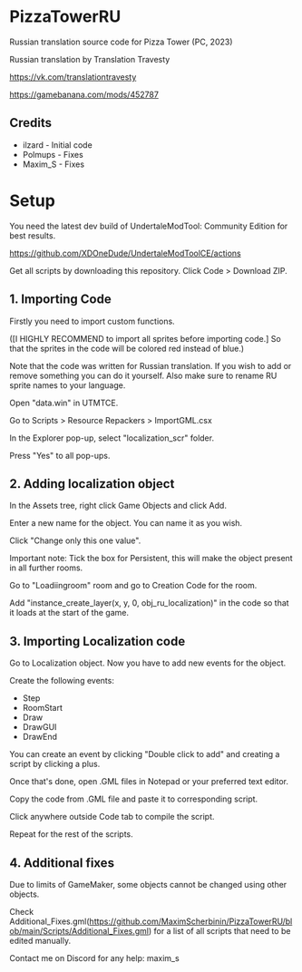 # PizzaTowerRU
Russian translation source code for Pizza Tower (PC, 2023)

Russian translation by Translation Travesty

https://vk.com/translationtravesty

https://gamebanana.com/mods/452787

## Credits
* ilzard - Initial code
* Polmups - Fixes
* Maxim_S - Fixes

# Setup
You need the latest dev build of UndertaleModTool: Community Edition for best results.

https://github.com/XDOneDude/UndertaleModToolCE/actions

Get all scripts by downloading this repository. Click Code > Download ZIP.

## 1. Importing Code
Firstly you need to import custom functions.

([I HIGHLY RECOMMEND to import all sprites before importing code.] 
So that the sprites in the code will be colored red instead of blue.)

Note that the code was written for Russian translation. If you wish to add or remove something you can do it yourself.
Also make sure to rename RU sprite names to your language.

Open "data.win" in UTMTCE.

Go to Scripts > Resource Repackers > ImportGML.csx

In the Explorer pop-up, select "localization_scr" folder.

Press "Yes" to all pop-ups.

## 2. Adding localization object
In the Assets tree, right click Game Objects and click Add.

Enter a new name for the object. You can name it as you wish.

Click "Change only this one value".

Important note: Tick the box for Persistent, this will make the object present in all further rooms.

Go to "Loadiingroom" room and go to Creation Code for the room.

Add "instance_create_layer(x, y, 0, obj_ru_localization)" in the code so that it loads at the start of the game.

## 3. Importing Localization code

Go to Localization object. 
Now you have to add new events for the object.

Create the following events:
* Step
* RoomStart
* Draw
* DrawGUI
* DrawEnd

You can create an event by clicking "Double click to add" and creating a script by clicking a plus.

Once that's done, open .GML files in Notepad or your preferred text editor.

Copy the code from .GML file and paste it to corresponding script.

Click anywhere outside Code tab to compile the script.

Repeat for the rest of the scripts.

## 4. Additional fixes
Due to limits of GameMaker, some objects cannot be changed using other objects.

Check Additional_Fixes.gml(https://github.com/MaximScherbinin/PizzaTowerRU/blob/main/Scripts/Additional_Fixes.gml) for a list of all scripts that need to be edited manually.

Contact me on Discord for any help: maxim_s

